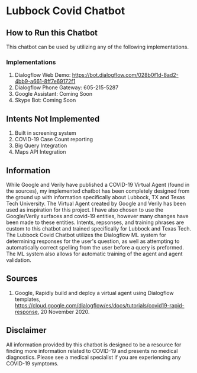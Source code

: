# Lubbock Covid Chatbot

## How to Run this Chatbot
This chatbot can be used by utilizing any of the following implementations.

### Implementations
1. Dialogflow Web Demo: https://bot.dialogflow.com/028b0f1d-8ad2-4bb9-a661-8ff7e69172f1
1. Dialogflow Phone Gateway: 605-215-5287
1. Google Assistant: Coming Soon
1. Skype Bot: Coming Soon

## Intents Not Implemented
1. Built in screening system
1. COVID-19 Case Count reporting
1. Big Query Integration
1. Maps API Integration

## Information
While Google and Verily have published a COVID-19 Virtual Agent (found in the sources), my implemented chatbot has been completely designed from the ground up with information specifically about Lubbock, TX and Texas Tech University. The Virtual Agent created by Google and Verily has been used as inspiration for this project. I have also chosen to use the Google/Verily surfaces and covid-19 entities, however many changes have been made to these entities. Intents, repsonses, and training phrases are custom to this chatbot and trained specifically for Lubbock and Texas Tech. The Lubbock Covid Chatbot utilizes the Dialogflow ML system for determining responses for the user's question, as well as attempting to automatically correct spelling from the user before a query is preformed. The ML system also allows for automatic training of the agent and agent validation.

## Sources
1. Google, Rapidly build and deploy a virtual agent using Dialogflow templates, https://cloud.google.com/dialogflow/es/docs/tutorials/covid19-rapid-response, 20 November 2020.

## Disclaimer
All information provided by this chatbot is designed to be a resource for finding more information related to COVID-19 and presents no medical diagnostics. Please see a medical specialist if you are experiencing any COVID-19 symptoms.
